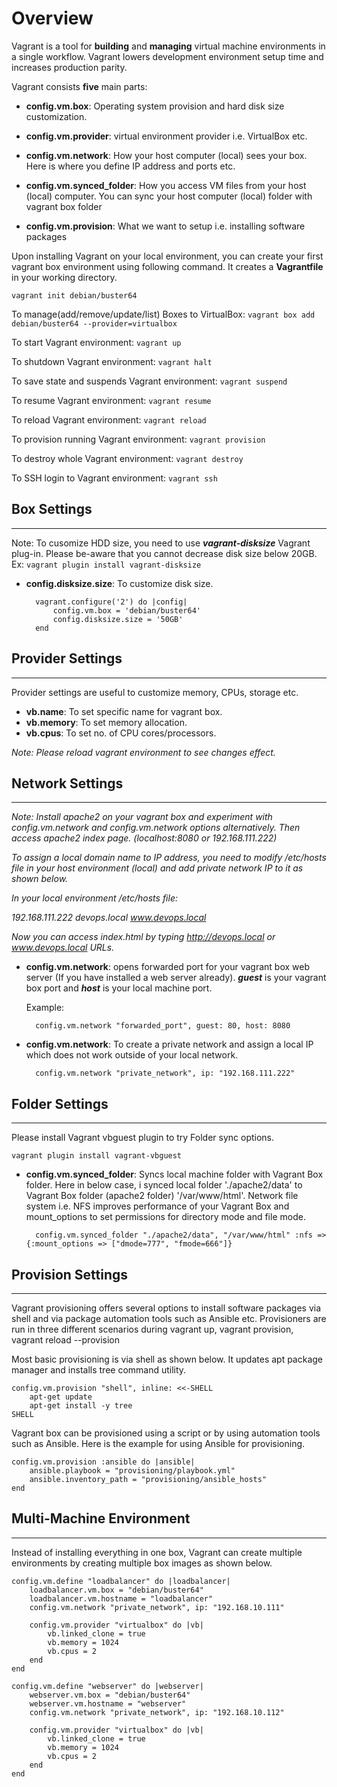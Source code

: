 
# Overview

  

Vagrant is a tool for **building** and **managing** virtual machine environments in a single workflow. Vagrant lowers development environment setup time and increases production parity.

  

Vagrant consists **five** main parts:

  

- **config.vm.box**: Operating system provision and hard disk size customization.

- **config.vm.provider**: virtual environment provider i.e. VirtualBox etc.

- **config.vm.network**: How your host computer (local) sees your box. Here is where you define IP address and ports etc.

- **config.vm.synced_folder**: How you access VM files from your host (local) computer. You can sync your host computer (local) folder with vagrant box folder

- **config.vm.provision**: What we want to setup i.e. installing software packages

Upon installing Vagrant on your local environment, you can create your first vagrant box environment using following command. It creates a **Vagrantfile** in your working directory.

   `vagrant init debian/buster64`

To manage(add/remove/update/list) Boxes to VirtualBox: `vagrant box add debian/buster64 --provider=virtualbox`

To start Vagrant environment:   `vagrant up`

To shutdown Vagrant environment:   `vagrant halt`

To save state and suspends Vagrant environment:   `vagrant suspend`

To resume Vagrant environment:      `vagrant resume`

To reload Vagrant environment:      `vagrant reload`

To provision running Vagrant environment:   `vagrant provision`

To destroy whole Vagrant environment:   `vagrant destroy`

To SSH login to Vagrant environment:    `vagrant ssh`

## Box Settings
<HR></HR>

Note: To cusomize HDD size, you need to use <I><B>vagrant-disksize</B></I> Vagrant plug-in. Please be-aware that you cannot decrease disk size below 20GB.
Ex: `vagrant plugin install vagrant-disksize`

- **config.disksize.size**: To customize disk size.

        vagrant.configure('2') do |config|
            config.vm.box = 'debian/buster64'
            config.disksize.size = '50GB'
        end

## Provider Settings
<HR></HR>

Provider settings are useful to customize memory, CPUs, storage etc.

- **vb.name**: To set specific name for vagrant box.
- **vb.memory**: To set memory allocation.
- **vb.cpus**: To set no. of CPU cores/processors.

<I> Note: Please reload vagrant environment to see changes effect. </I>

## Network Settings
<HR></HR>
<i>
Note: Install apache2 on your vagrant box and experiment with config.vm.network and config.vm.network options alternatively. Then access apache2 index page. (localhost:8080 or 192.168.111.222)

To assign a local domain name to IP address, you need to modify /etc/hosts file in your host environment (local) and add private network IP to it as shown below.

In your local environment /etc/hosts file:

192.168.111.222 devops.local www.devops.local

Now you can access index.html by typing http://devops.local or www.devops.local URLs.
</i>

- **config.vm.network**: opens forwarded port for your vagrant box web server (If you have installed a web server already). <i><b>guest</b></i> is your vagrant box port and <i><b>host</b></i> is your local machine port.

    Example:

        config.vm.network "forwarded_port", guest: 80, host: 8080

- **config.vm.network**: To create a private network and assign a local IP which does not work outside of your local network.

        config.vm.network "private_network", ip: "192.168.111.222"

## Folder Settings
<HR></HR>

Please install Vagrant vbguest plugin to try Folder sync options.

    vagrant plugin install vagrant-vbguest

- **config.vm.synced_folder**: Syncs local machine folder with Vagrant Box folder. Here in below case, i synced local folder './apache2/data' to Vagrant Box folder (apache2 folder) '/var/www/html'. Network file system i.e. NFS improves performance of your Vagrant Box and mount_options to set permissions for directory mode and file mode.

        config.vm.synced_folder "./apache2/data", "/var/www/html" :nfs => {:mount_options => ["dmode=777", "fmode=666"]}

## Provision Settings
<HR></HR>

Vagrant provisioning offers several options to install software packages via shell and via package automation tools such as Ansible etc. Provisioners are run in three different scenarios during vagrant up, vagrant provision, vagrant reload --provision

Most basic provisioning is via shell as shown below. It updates apt package manager and installs tree command utility.

    config.vm.provision "shell", inline: <<-SHELL
        apt-get update
        apt-get install -y tree
    SHELL

Vagrant box can be provisioned using a script or by using automation tools such as Ansible. Here is the example for using Ansible for provisioning.

    config.vm.provision :ansible do |ansible| 
        ansible.playbook = "provisioning/playbook.yml"
        ansible.inventory_path = "provisioning/ansible_hosts"
    end

## Multi-Machine Environment
<HR></HR>

Instead of installing everything in one box, Vagrant can create multiple environments by creating multiple box images as shown below.

    config.vm.define "loadbalancer" do |loadbalancer|
        loadbalancer.vm.box = "debian/buster64"
        loadbalancer.vm.hostname = "loadbalancer"
        config.vm.network "private_network", ip: "192.168.10.111"

        config.vm.provider "virtualbox" do |vb|
            vb.linked_clone = true
            vb.memory = 1024
            vb.cpus = 2
        end
    end    

    config.vm.define "webserver" do |webserver|
        webserver.vm.box = "debian/buster64"
        webserver.vm.hostname = "webserver"
        config.vm.network "private_network", ip: "192.168.10.112"

        config.vm.provider "virtualbox" do |vb|
            vb.linked_clone = true
            vb.memory = 1024
            vb.cpus = 2
        end
    end
